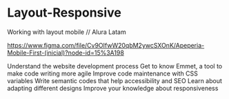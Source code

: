 # Layout-Responsive
 Working with  layout mobile // Alura Latam

https://www.figma.com/file/Cv9OIfwW20qbM2ywcSXOnK/Apeperia-Mobile-First-(inicial)?node-id=15%3A198

 Understand the website development process
 Get to know Emmet, a tool to make code writing more agile
 Improve code maintenance with CSS variables
 Write semantic codes that help accessibility and SEO
 Learn about adapting different designs
 Improve your knowledge about responsiveness
